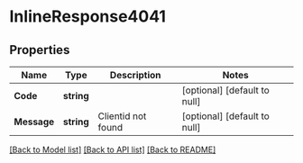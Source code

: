 # InlineResponse4041

## Properties
Name | Type | Description | Notes
------------ | ------------- | ------------- | -------------
**Code** | **string** |  | [optional] [default to null]
**Message** | **string** | Clientid not found | [optional] [default to null]

[[Back to Model list]](../README.md#documentation-for-models) [[Back to API list]](../README.md#documentation-for-api-endpoints) [[Back to README]](../README.md)

